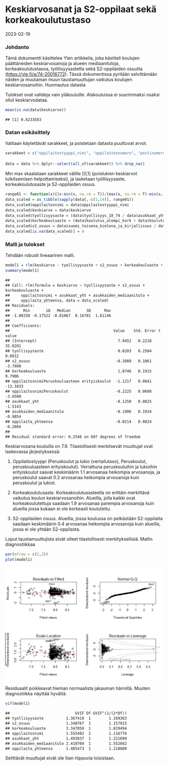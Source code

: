 Keskiarvosanat ja S2-oppilaat sekä korkeakoulutustaso
================
2023-02-19

### Johdanto

Tämä dokumentti käsittelee Ylen artikkelia, joka käsitteli koulujen
päättäneiden keskiarvosanoja ja alueen mediaanituloja,
korkeakoulutustasoa, työllisyysastetta sekä S2-oppilaiden osuutta
(<https://yle.fi/a/74-20016772>). Tässä dokumentissa pyritään
selvittämään näiden ja muutaman muun taustamuuttujan vaikutus koulujen
keskiarvosanoihin. Huomautus datasta

Tulokset ovat valideja vain yläkouluille. Alakouluissa ei suurimmaksi
osaksi ollut keskiarvodataa.

``` r
mean(is.na(data$keskiarvo))
```

    ## [1] 0.6233583

### Datan esikäsittely

Valitaan käytettävät sarakkeet, ja poistetaan datasta puuttuvat arvot.

``` r
sarakkeet = c("oppilaitostyyppi_nimi", "oppilaitosnumero", "postinumeroalue", "kunta", "asukkaat_yht", "koulutus_kantaluku", "koulutus_alempi_kork", "koulutus_ylempi_kork", "asukkaiden_mediaanitulo", "oppilaita_yhteensa", "kieli", "tyollisyys_18_74", "suomi_toisena_kielena_ja_kirjallisuus", "keskiarvo")

data = data %>% dplyr::select(all_of(sarakkeet)) %>% drop_na()
```

Min max skaalataan sarakkeet välille \[0,1\] (poislukien keskiarvot
tulkitsemisen helpottamiseksi), ja lasketaan työllisyysaste,
korkeakoulutusaste ja S2-oppilaiden osuus.

``` r
range01 <- function(x){(x-min(x, na.rm = T))/(max(x, na.rm = T)-min(x, na.rm = T))}
data_scaled = as_tibble(sapply(data[,-c(1,14)], range01))
data_scaled$oppilaitosnimi = data$oppilaitostyyppi_nimi
data_scaled$keskiarvo = data$keskiarvo
data_scaled$tyollisyysaste = (data$tyollisyys_18_74 / data$asukkaat_yht)
data_scaled$korkeakouluaste = (data$koulutus_alempi_kork + data$koulutus_ylempi_kork) / data$koulutus_kantaluku
data_scaled$s2_osuus = data$suomi_toisena_kielena_ja_kirjallisuus / data$oppilaita_yhteensa
data_scaled[is.na(data_scaled)] = 0
```

### Malli ja tulokset

Tehdään robusti lineaarinen malli.

``` r
model1 = rlm(keskiarvo ~ tyollisyysaste + s2_osuus + korkeakouluaste + oppilaitosnimi + asukkaat_yht + asukkaiden_mediaanitulo + oppilaita_yhteensa, data = data_scaled)
summary(model1)
```

    ## 
    ## Call: rlm(formula = keskiarvo ~ tyollisyysaste + s2_osuus + korkeakouluaste + 
    ##     oppilaitosnimi + asukkaat_yht + asukkaiden_mediaanitulo + 
    ##     oppilaita_yhteensa, data = data_scaled)
    ## Residuals:
    ##      Min       1Q   Median       3Q      Max 
    ## -1.80258 -0.17522 -0.01067  0.16781  1.61146 
    ## 
    ## Coefficients:
    ##                                              Value    Std. Error t value 
    ## (Intercept)                                    7.9452   0.2218    35.8281
    ## tyollisyysaste                                 0.0203   0.2504     0.0812
    ## s2_osuus                                      -0.3989   0.1061    -3.7608
    ## korkeakouluaste                                1.8746   0.1915     9.7906
    ## oppilaitosnimiPeruskouluasteen erityiskoulut  -1.1217   0.0841   -13.3433
    ## oppilaitosnimiPeruskoulut                     -0.2225   0.0608    -3.6580
    ## asukkaat_yht                                  -0.1250   0.0825    -1.5143
    ## asukkaiden_mediaanitulo                       -0.1906   0.1934    -0.9854
    ## oppilaita_yhteensa                            -0.0214   0.0824    -0.2604
    ## 
    ## Residual standard error: 0.2546 on 607 degrees of freedom

Keskiarvosana kouluilla on 7.9. Tilastollisesti merkitsevät muuttujat
ovat laskevassa järjestyksessä:

1.  Oppilaitostyyppi (Peruskoulut ja lukio (vertailutaso), Peruskoulut,
    peruskouluasteen erityiskoulut). Verrattuna peruskouluihin ja
    lukioihin erityiskoulut saavat keskimäärin 1.1 arvosanaa heikompia
    arvosanoja, ja peruskoulut saavat 0.2 arvosanaa heikompia arvosanoja
    kuin peruskoulut ja lukiot.

2.  Korkeakoulutusaste. Korkeakoulutusasteella on erittäin merkittävä
    vaikutus koulun keskiarvosanoihin. Alueilla, jolla kaikki ovat
    korkeakoulutettuja saadaan 1.9 arvosanaa parempia arvosanoja kuin
    alueilla jossa kukaan ei ole korkeasti koulutettu.

3.  S2-oppilaiden osuus. Alueilla, jossa koulussa on pelkästään
    S2-oppilaita saadaan keskimäärin 0.4 arvosanaa heikompia arvosanoja
    kuin alueilla, jossa ei ole yhtään S2-oppilasta.

Loput taustamuuttujista eivät olleet tilastollisesti merkityksellisiä.
Mallin diagnostiikkaa

``` r
par(mfrow = c(2,2))
plot(model1)
```

![](s2koulukone_files/figure-gfm/unnamed-chunk-5-1.png)<!-- -->

Residuaalit poikkeavat hieman normaalista jakauman hännillä. Muuten
diagnostiikka näyttää hyvältä.

``` r
vif(model1)
```

    ##                             GVIF Df GVIF^(1/(2*Df))
    ## tyollisyysaste          1.367410  1        1.169363
    ## s2_osuus                1.340767  1        1.157915
    ## korkeakouluaste         3.347050  1        1.829494
    ## oppilaitosnimi          1.555482  2        1.116776
    ## asukkaat_yht            1.493037  1        1.221899
    ## asukkaiden_mediaanitulo 2.410760  1        1.552662
    ## oppilaita_yhteensa      1.485473  1        1.218800

Selittävät muuttujat eivät ole liian riippuvia toisistaan.
